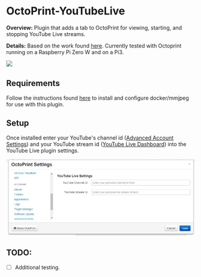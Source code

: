 # OctoPrint-YouTubeLive
**Overview:** Plugin that adds a tab to OctoPrint for viewing, starting, and stopping YouTube Live streams. 

**Details:** Based on the work found [here](https://blog.alexellis.io/live-stream-with-docker/). Currently tested with Octoprint running on a Raspberry Pi Zero W and on a Pi3. 

<img src="https://raw.githubusercontent.com/jneilliii/Octoprint-YouTubeLive/master/tab_screenshot.jpg">

## Requirements
Follow the instructions found [here](docker_instructions.md) to install and configure docker/mmjpeg for use with this plugin.

## Setup
Once installed enter your YouTube's channel id ([Advanced Account Settings](https://www.youtube.com/account_advanced)) and your YouTube stream id ([YouTube Live Dashboard](https://www.youtube.com/live_dashboard)) into the YouTube Live plugin settings.

<img src="https://raw.githubusercontent.com/jneilliii/Octoprint-YouTubeLive/master/settings_screenshot.jpg">

## TODO:
* [ ] Additional testing.
